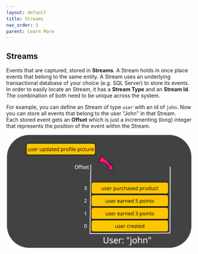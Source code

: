 ```yaml
---
layout: default
title: Streams
nav_order: 3
parent: Learn More
---
```


## Streams
Events that are captured, stored in **Streams**.
A Stream holds in once place events that belong to the same entity.
A Stream uses an underlying transactional database of your choice (e.g. SQL Server) to store its events.
In order to easily locate an Stream, it has a **Stream Type** and an **Stream Id**.
The combination of both need to be unique across the system.

For example, you can define an Stream of type `user` with an id of `john`.
Now you can store all events that belong to the user "John" in that Stream.<br>
Each stored event gets an **Offset** which is just a incrementing (long) integer that represents the position of the event within the Stream.

<img src="../images/aggregate-example.png" width="500"/>